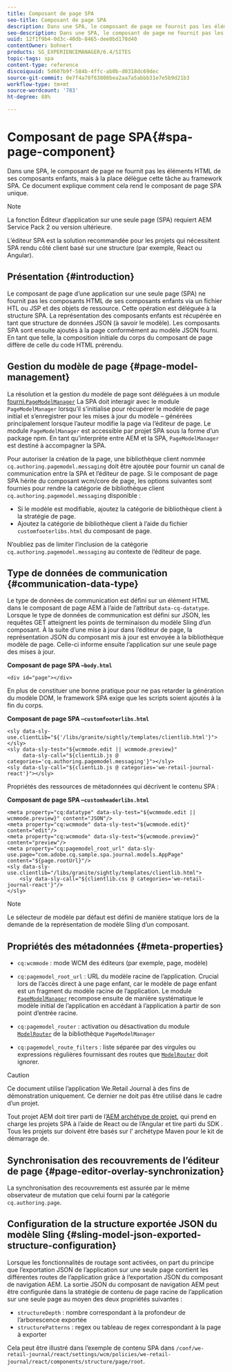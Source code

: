 ```yaml
---
title: Composant de page SPA
seo-title: Composant de page SPA
description: Dans une SPA, le composant de page ne fournit pas les éléments HTML de ses composants enfants, mais à la place délègue cette tâche au framework SPA. Ce document explique comment cela rend le composant de page SPA unique.
seo-description: Dans une SPA, le composant de page ne fournit pas les éléments HTML de ses composants enfants, mais à la place délègue cette tâche au framework SPA. Ce document explique comment cela rend le composant de page SPA unique.
uuid: 12f1f9b4-0d3c-40db-8465-dee0bd178d40
contentOwner: bohnert
products: SG_EXPERIENCEMANAGER/6.4/SITES
topic-tags: spa
content-type: reference
discoiquuid: 5d607b9f-584b-4ffc-ab0b-d0318dc69dec
source-git-commit: 0e7f4a78f63808bea2aa7a5abbb31e7e5b9d21b3
workflow-type: tm+mt
source-wordcount: '783'
ht-degree: 88%

---
```



# Composant de page SPA{#spa-page-component}

Dans une SPA, le composant de page ne fournit pas les éléments HTML de ses composants enfants, mais à la place délègue cette tâche au framework SPA. Ce document explique comment cela rend le composant de page SPA unique.

>[!NOTE]
>
>La fonction Éditeur d’application sur une seule page (SPA) requiert AEM Service Pack 2 ou version ultérieure.
>
>L’éditeur SPA est la solution recommandée pour les projets qui nécessitent SPA rendu côté client basé sur une structure (par exemple, React ou Angular).

## Présentation {#introduction}

Le composant de page d’une application sur une seule page (SPA) ne fournit pas les composants HTML de ses composants enfants via un fichier HTL ou JSP et des objets de ressource. Cette opération est déléguée à la structure SPA. La représentation des composants enfants est récupérée en tant que structure de données JSON (à savoir le modèle). Les composants SPA sont ensuite ajoutés à la page conformément au modèle JSON fourni. En tant que telle, la composition initiale du corps du composant de page diffère de celle du code HTML prérendu.

## Gestion du modèle de page {#page-model-management}

La résolution et la gestion du modèle de page sont déléguées à un module [ fourni.`PageModelManager`](/help/sites-developing/spa-blueprint.md#pagemodelmanager) La SPA doit interagir avec le module `PageModelManager` lorsqu’il s’initialise pour récupérer le modèle de page initial et s’enregistrer pour les mises à jour du modèle – générées principalement lorsque l’auteur modifie la page via l’éditeur de page. Le module `PageModelManager` est accessible par projet SPA sous la forme d’un package npm. En tant qu’interprète entre AEM et la SPA, `PageModelManager` est destiné à accompagner la SPA.

Pour autoriser la création de la page, une bibliothèque client nommée `cq.authoring.pagemodel.messaging` doit être ajoutée pour fournir un canal de communication entre la SPA et l’éditeur de page. Si le composant de page SPA hérite du composant wcm/core de page, les options suivantes sont fournies pour rendre la catégorie de bibliothèque client `cq.authoring.pagemodel.messaging` disponible :

* Si le modèle est modifiable, ajoutez la catégorie de bibliothèque client à la stratégie de page.
* Ajoutez la catégorie de bibliothèque client à l’aide du fichier `customfooterlibs.html` du composant de page.

N’oubliez pas de limiter l’inclusion de la catégorie `cq.authoring.pagemodel.messaging` au contexte de l’éditeur de page.

## Type de données de communication {#communication-data-type}

Le type de données de communication est défini sur un élément HTML dans le composant de page AEM à l’aide de l’attribut `data-cq-datatype`. Lorsque le type de données de communication est défini sur JSON, les requêtes GET atteignent les points de terminaison du modèle Sling d’un composant. À la suite d’une mise à jour dans l’éditeur de page, la représentation JSON du composant mis à jour est envoyée à la bibliothèque modèle de page. Celle-ci informe ensuite l’application sur une seule page des mises à jour.

**Composant de page SPA –`body.html`**

```
<div id="page"></div>
```

En plus de constituer une bonne pratique pour ne pas retarder la génération du modèle DOM, le framework SPA exige que les scripts soient ajoutés à la fin du corps.

**Composant de page SPA –`customfooterlibs.html`**

```
<sly data-sly-use.clientLib="${'/libs/granite/sightly/templates/clientlib.html'}"></sly>
<sly data-sly-test="${wcmmode.edit || wcmmode.preview}"
     data-sly-call="${clientLib.js @ categories='cq.authoring.pagemodel.messaging'}"></sly>
<sly data-sly-call="${clientLib.js @ categories='we-retail-journal-react'}"></sly>
```

Propriétés des ressources de métadonnées qui décrivent le contenu SPA :

**Composant de page SPA –`customheaderlibs.html`**

```
<meta property="cq:datatype" data-sly-test="${wcmmode.edit || wcmmode.preview}" content="JSON"/>
<meta property="cq:wcmmode" data-sly-test="${wcmmode.edit}" content="edit"/>
<meta property="cq:wcmmode" data-sly-test="${wcmmode.preview}" content="preview"/>
<meta property="cq:pagemodel_root_url" data-sly-use.page="com.adobe.cq.sample.spa.journal.models.AppPage" content="${page.rootUrl}"/>
<sly data-sly-use.clientlib="/libs/granite/sightly/templates/clientlib.html">
    <sly data-sly-call="${clientlib.css @ categories='we-retail-journal-react'}"/>
</sly>
```

>[!NOTE]
>
>Le sélecteur de modèle par défaut est défini de manière statique lors de la demande de la représentation de modèle Sling d’un composant.

## Propriétés des métadonnées {#meta-properties}

* `cq:wcmmode` : mode WCM des éditeurs (par exemple, page, modèle)
* `cq:pagemodel_root_url` : URL du modèle racine de l’application. Crucial lors de l’accès direct à une page enfant, car le modèle de page enfant est un fragment du modèle racine de l’application. Le module [`PageModelManager`](/help/sites-developing/spa-page-component.md) recompose ensuite de manière systématique le modèle initial de l’application en accédant à l’application à partir de son point d’entrée racine.

* `cq:pagemodel_router` : activation ou désactivation du module [`ModelRouter`](/help/sites-developing/spa-routing.md) de la bibliothèque `PageModelManager`

* `cq:pagemodel_route_filters` : liste séparée par des virgules ou expressions régulières fournissant des routes que [`ModelRouter`](/help/sites-developing/spa-routing.md) doit ignorer.

>[!CAUTION]
>
>Ce document utilise l’application We.Retail Journal à des fins de démonstration uniquement. Ce dernier ne doit pas être utilisé dans le cadre d’un projet.
>
>Tout projet AEM doit tirer parti de l’[AEM archétype de projet](https://docs.adobe.com/content/help/fr-FR/experience-manager-core-components/using/developing/archetype/overview.html), qui prend en charge les projets SPA à l’aide de React ou de l’Angular et tire parti du SDK . Tous les projets  sur doivent être basés sur l’ archétype Maven pour le kit de démarrage de.

## Synchronisation des recouvrements de l’éditeur de page {#page-editor-overlay-synchronization}

La synchronisation des recouvrements est assurée par le même observateur de mutation que celui fourni par la catégorie `cq.authoring.page`.

## Configuration de la structure exportée JSON du modèle Sling {#sling-model-json-exported-structure-configuration}

Lorsque les fonctionnalités de routage sont activées, on part du principe que l’exportation JSON de l’application sur une seule page contient les différentes routes de l’application grâce à l’exportation JSON du composant de navigation AEM. La sortie JSON du composant de navigation AEM peut être configurée dans la stratégie de contenu de page racine de l’application sur une seule page au moyen des deux propriétés suivantes :

* `structureDepth` : nombre correspondant à la profondeur de l’arborescence exportée
* `structurePatterns` : regex ou tableau de regex correspondant à la page à exporter

Cela peut être illustré dans l’exemple de contenu SPA dans `/conf/we-retail-journal/react/settings/wcm/policies/we-retail-journal/react/components/structure/page/root`.